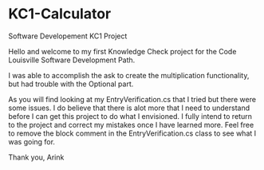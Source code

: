 # KC1-Calculator
Software Developement KC1 Project

Hello and welcome to my first Knowledge Check project for the Code Louisville 
Software Development Path.

I was able to accomplish the ask to create the multiplication functionality, but had trouble with the Optional part.

As you will find looking at my EntryVerification.cs that I tried but there were some issues. I do believe that there is alot more that I need to understand before I can get this project to do what I envisioned. 
I fully intend to return to the project and correct my mistakes once I have learned more. 
Feel free to remove the block comment in the EntryVerification.cs class to see what I was going for. 

Thank you,
Arink
